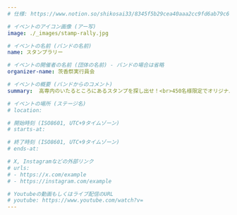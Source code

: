 ```yaml
---
# 仕様: https://www.notion.so/shikosai33/8345f5b29cea40aaa2cc9fd6ab79c6a6?pvs=4#9ae1134163bc41fca64fb5161acf4e19

# イベントのアイコン画像 (アー写)
image: ./_images/stamp-rally.jpg

# イベントの名前 (バンドの名前)
name: スタンプラリー

# イベントの開催者の名前 (団体の名前) - バンドの場合は省略
organizer-name: 茨香祭実行員会

# イベントの概要 (バンドからのコメント)
summary:  高専内のいたるところにあるスタンプを探し出せ！<br>450名様限定でオリジナル缶バッチプレゼント！！！<br>スタンプ用紙は外ステージ横のイベントテントでもらってね！ 

# イベントの場所 (ステージ名)
# location: 

# 開始時刻 (ISO8601, UTC+9タイムゾーン)
# starts-at: 

# 終了時刻 (ISO8601, UTC+9タイムゾーン)
# ends-at: 

# X, Instagramなどの外部リンク
# urls:
# - https://x.com/example
# - https://instagram.com/example

# Youtubeの動画もしくはライブ配信のURL
# youtube: https://www.youtube.com/watch?v=
---
```

